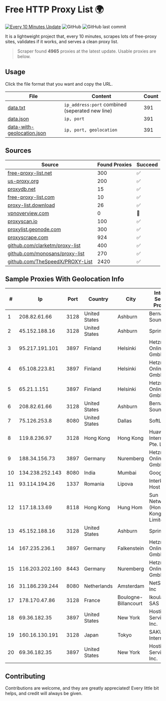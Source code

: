 
# Free HTTP Proxy List 🌍

[![Every 10 Minutes Update](https://github.com/mertguvencli/http-proxy-list/actions/workflows/main.yml/badge.svg?branch=main)](https://github.com/mertguvencli/http-proxy-list/actions/workflows/main.yml)
![GitHub](https://img.shields.io/github/license/mertguvencli/http-proxy-list)
![GitHub last commit](https://img.shields.io/github/last-commit/mertguvencli/http-proxy-list)

It is a lightweight project that, every 10 minutes, scrapes lots of free-proxy sites, validates if it works, and serves a clean proxy list.


> Scraper found **4965** proxies at the latest update. Usable proxies are below.

## Usage

Click the file format that you want and copy the URL.


|File|Content|Count|
|----|-------|-----|
|[data.txt](https://raw.githubusercontent.com/mertguvencli/http-proxy-list/main/proxy-list/data.txt)|`ip_address:port` combined (seperated new line)|391|
|[data.json](https://raw.githubusercontent.com/mertguvencli/http-proxy-list/main/proxy-list/data.json)|`ip, port`|391|
|[data-with-geolocation.json](https://raw.githubusercontent.com/mertguvencli/http-proxy-list/main/proxy-list/data-with-geolocation.json)|`ip, port, geolocation`|391|

## Sources

|Source|Found Proxies|Succeed|
|------|-------------|-------|
|[free-proxy-list.net](https://free-proxy-list.net)|300|✅|
|[us-proxy.org](https://www.us-proxy.org)|200|✅|
|[proxydb.net](http://proxydb.net)|15|✅|
|[free-proxy-list.com](https://free-proxy-list.com/?page=&port=&type%5B%5D=http&type%5B%5D=https&up_time=0&search=Search)|10|✅|
|[proxy-list.download](https://www.proxy-list.download/HTTP)|26|✅|
|[vpnoverview.com](https://vpnoverview.com/privacy/anonymous-browsing/free-proxy-servers)|0|🚫|
|[proxyscan.io](https://www.proxyscan.io)|100|✅|
|[proxylist.geonode.com](https://proxylist.geonode.com/api/proxy-list?limit=300&page=1&sort_by=lastChecked&sort_type=desc&protocols=http,https)|300|✅|
|[proxyscrape.com](https://api.proxyscrape.com/v2/?request=displayproxies&protocol=http&timeout=10000&country=all&ssl=all&anonymity=all)|924|✅|
|[github.com/clarketm/proxy-list](https://raw.githubusercontent.com/clarketm/proxy-list/master/proxy-list-raw.txt)|400|✅|
|[github.com/monosans/proxy-list](https://raw.githubusercontent.com/monosans/proxy-list/main/proxies/http.txt)|270|✅|
|[github.com/TheSpeedX/PROXY-List](https://raw.githubusercontent.com/TheSpeedX/PROXY-List/master/http.txt)|2420|✅|


## Sample Proxies With Geolocation Info

|#|Ip|Port|Country|City|Internet Service Provider|
|-|--|----|-------|----|-------------------------|
|1|208.82.61.66|3128|United States|Ashburn|Bernardi Sounds|
|2|45.152.188.16|3128|United States|Ashburn|Sprint|
|3|95.217.191.101|3897|Finland|Helsinki|Hetzner Online GmbH|
|4|65.108.223.81|3897|Finland|Helsinki|Hetzner Online GmbH|
|5|65.21.1.151|3897|Finland|Helsinki|Hetzner Online GmbH|
|6|208.82.61.66|3128|United States|Ashburn|Bernardi Sounds|
|7|75.126.253.8|8080|United States|Dallas|SoftLayer|
|8|119.8.236.97|3128|Hong Kong|Hong Kong|Huawei International Pte. Ltd.|
|9|188.34.156.73|3897|Germany|Nuremberg|Hetzner Online GmbH|
|10|134.238.252.143|8080|India|Mumbai|Google LLC|
|11|93.114.194.26|1337|Romania|Lipova|Interkvm Host SRL|
|12|117.18.13.69|8118|Hong Kong|Hung Hom|Sun Network (Hong Kong) Limited|
|13|45.152.188.16|3128|United States|Ashburn|Sprint|
|14|167.235.236.1|3897|Germany|Falkenstein|Hetzner Online GmbH|
|15|116.203.202.160|8443|Germany|Nuremberg|Hetzner Online GmbH|
|16|31.186.239.244|8080|Netherlands|Amsterdam|NetSkope Inc|
|17|178.170.47.86|3128|France|Boulogne-Billancourt|Ikoula Net SAS|
|18|69.36.182.35|3897|United States|New York|Hosting Services, Inc.|
|19|160.16.130.191|3128|Japan|Tokyo|SAKURA Internet Inc.|
|20|69.36.182.35|3897|United States|New York|Hosting Services, Inc.|



## Contributing

Contributions are welcome, and they are greatly appreciated! Every
little bit helps, and credit will always be given.


